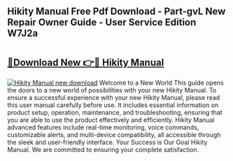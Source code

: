 ## Hikity Manual Free Pdf Download - Part-gvL New Repair Owner Guide - User Service Edition W7J2a

# <h2><a href="http://cf24243.oget.top/?id=Hikity+Manual">🔗Download New 👉🔴 Hikity Manual</a></h2>

[![Hikity Manual new download](https://i.imgur.com/5g1atiW.png)](http://cf24243.oget.top/?id=Hikity+Manual)
Welcome to a New World This guide opens the doors to a new world of possibilities with your new Hikity Manual. To ensure a successful experience with your new Hikity Manual, please read this user manual carefully before use. It includes essential information on product setup, operation, maintenance, and troubleshooting, ensuring that you are able to use the product effectively and efficiently. Hikity Manual advanced features include real-time monitoring, voice commands, customizable alerts, and multi-device compatibility, all accessible through the sleek and user-friendly interface. Your Success is Our Goal Hikity Manual. We are committed to ensuring your complete satisfaction.
